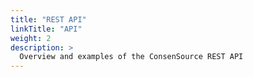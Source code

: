 ```yaml
---
title: "REST API"
linkTitle: "API"
weight: 2
description: >
  Overview and examples of the ConsenSource REST API
---
```

